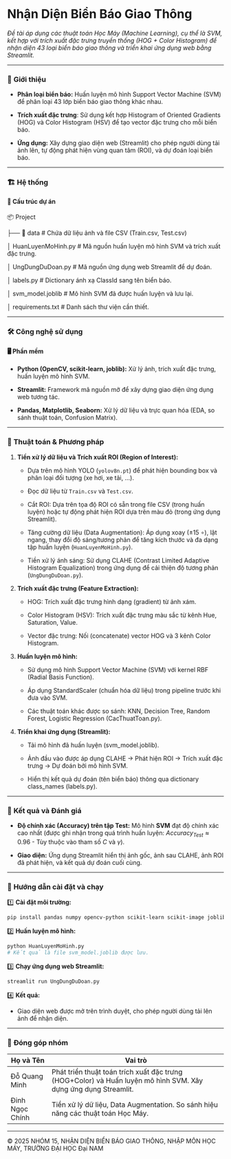 # Nhận Diện Biển Báo Giao Thông

_Đề tài áp dụng các thuật toán Học Máy (Machine Learning), cụ thể là SVM, kết hợp với trích xuất đặc trưng truyền thống (HOG + Color Histogram) để nhận diện 43 loại biển báo giao thông và triển khai ứng dụng web bằng Streamlit._



---



### 🌟 **Giới thiệu**  

- **Phân loại biển báo:** Huấn luyện mô hình Support Vector Machine (SVM) để phân loại 43 lớp biển báo giao thông khác nhau.

- **Trích xuất đặc trưng**: Sử dụng kết hợp Histogram of Oriented Gradients (HOG) và Color Histogram (HSV) để tạo vector đặc trưng cho mỗi biển báo.

- **Ứng dụng:** Xây dựng giao diện web (Streamlit) cho phép người dùng tải ảnh lên, tự động phát hiện vùng quan tâm (ROI), và dự đoán loại biển báo.



---



### 🏗️ **Hệ thống**  

#### 📂 **Cấu trúc dự án**  

📦 Project  

├── 📂 data # Chứa dữ liệu ảnh và file CSV (Train.csv, Test.csv)

│ HuanLuyenMoHinh.py # Mã nguồn huấn luyện mô hình SVM và trích xuất đặc trưng.

│ UngDungDuDoan.py # Mã nguồn ứng dụng web Streamlit để dự đoán.

│ labels.py # Dictionary ánh xạ ClassId sang tên biển báo.

│ svm_model.joblib # Mô hình SVM đã được huấn luyện và lưu lại.

│ requirements.txt # Danh sách thư viện cần thiết.  



---



### 🛠️ **Công nghệ sử dụng**  



#### 🖥️ **Phần mềm**  

- **Python (OpenCV, scikit-learn, joblib):** Xử lý ảnh, trích xuất đặc trưng, huấn luyện mô hình SVM.

- **Streamlit:** Framework mã nguồn mở để xây dựng giao diện ứng dụng web tương tác.

- **Pandas, Matplotlib, Seaborn:** Xử lý dữ liệu và trực quan hóa (EDA, so sánh thuật toán, Confusion Matrix).



---



### 🧮 **Thuật toán & Phương pháp**

1. **Tiền xử lý dữ liệu và Trích xuất ROI (Region of Interest):**

   - Dựa trên mô hình YOLO (`yolov8n.pt`) để phát hiện bounding box và phân loại đối tượng (xe hơi, xe tải, ...).
     
   - Đọc dữ liệu từ `Train.csv` và `Test.csv`.
     
   - Cắt ROI: Dựa trên tọa độ ROI có sẵn trong file CSV (trong huấn luyện) hoặc tự động phát hiện ROI dựa trên màu đỏ (trong ứng dụng Streamlit).
     
   - Tăng cường dữ liệu (Data Augmentation): Áp dụng xoay (±15 ∘), lật ngang, thay đổi độ sáng/tương phản để tăng kích thước và đa dạng tập huấn luyện (`HuanLuyenMoHinh.py`).
     
   - Tiền xử lý ánh sáng: Sử dụng CLAHE (Contrast Limited Adaptive Histogram Equalization) trong ứng dụng để cải thiện độ tương phản (`UngDungDuDoan.py`).



2. **Trích xuất đặc trưng (Feature Extraction):**

   - HOG: Trích xuất đặc trưng hình dạng (gradient) từ ảnh xám.
     
   - Color Histogram (HSV): Trích xuất đặc trưng màu sắc từ kênh Hue, Saturation, Value.
     
   - Vector đặc trưng: Nối (concatenate) vector HOG và 3 kênh Color Histogram.



3. **Huấn luyện mô hình:**

   - Sử dụng mô hình Support Vector Machine (SVM) với kernel RBF (Radial Basis Function).
     
   - Áp dụng StandardScaler (chuẩn hóa dữ liệu) trong pipeline trước khi đưa vào SVM.
     
   - Các thuật toán khác được so sánh: KNN, Decision Tree, Random Forest, Logistic Regression (CacThuatToan.py).



4. **Triển khai ứng dụng (Streamlit):**

   - Tải mô hình đã huấn luyện (svm_model.joblib).
     
   - Ảnh đầu vào được áp dụng CLAHE → Phát hiện ROI → Trích xuất đặc trưng → Dự đoán bởi mô hình SVM.
     
   - Hiển thị kết quả dự đoán (tên biển báo) thông qua dictionary class_names (labels.py).



---



### 🚀 **Kết quả và Đánh giá**

  - **Độ chính xác (Accuracy) trên tập Test:** Mô hình **SVM** đạt độ chính xác cao nhất (được ghi nhận trong quá trình huấn luyện: $Accuracy_{Test} \approx 0.96$ - Tùy thuộc vào tham số $C$ và $\gamma$).
    
  - **Giao diện:** Ứng dụng Streamlit hiển thị ảnh gốc, ảnh sau CLAHE, ảnh ROI đã phát hiện, và kết quả dự đoán cuối cùng.



-----



### 🔧 **Hướng dẫn cài đặt và chạy**

1️⃣ **Cài đặt môi trường:**

```bash
pip install pandas numpy opencv-python scikit-learn scikit-image joblib streamlit matplotlib seaborn
```

2️⃣ **Huấn luyện mô hình:**

```bash
python HuanLuyenMoHinh.py
# Kết quả là file svm_model.joblib được lưu.
```

3️⃣ **Chạy ứng dụng web Streamlit:**

```bash
streamlit run UngDungDuDoan.py
```

4️⃣ **Kết quả:**

  - Giao diện web được mở trên trình duyệt, cho phép người dùng tải lên ảnh để nhận diện.



-----



### 🤝 **Đóng góp nhóm**


| Họ và Tên | Vai trò |
|---|---|
| Đỗ Quang Minh | Phát triển thuật toán trích xuất đặc trưng (HOG+Color) và Huấn luyện mô hình SVM. Xây dựng ứng dụng Streamlit. |
| Đinh Ngọc Chính | Tiền xử lý dữ liệu, Data Augmentation. So sánh hiệu năng các thuật toán Học Máy. |



---



© 2025 NHÓM 15, NHẬN DIỆN BIỂN BÁO GIAO THÔNG, NHẬP MÔN HỌC MÁY, TRƯỜNG ĐẠI HỌC Đại NAM
